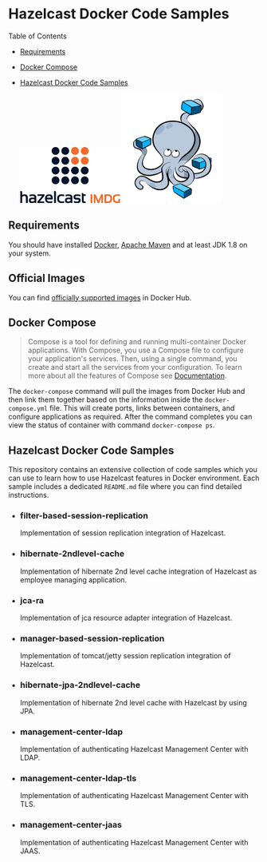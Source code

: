 <h1>Hazelcast Docker Code Samples</h1>

[Logo1]: Logo1.png "Image Logo1.png" 
[Logo2]: Logo2.png "Image Logo2.png" 

Table of Contents

- [Requirements](#requirements) 

- [Docker Compose](#docker-compose)

- [Hazelcast Docker Code Samples](#hazelcast-docker-code-samples)

    ![Hazelcast Logo][Logo1] ![Compose Logo][Logo2]


<h2>Requirements</h2>

You should have installed [Docker](https://www.docker.com/), [Apache Maven](https://maven.apache.org/) and at least JDK 1.8 on your system.

<h2>Official Images</h2>

You can find [officially supported images](https://hub.docker.com/u/hazelcast/) in Docker Hub.

<h2>Docker Compose</h2>

> Compose is a tool for defining and running multi-container Docker applications. With Compose, you use a Compose file to configure your application's services. Then, using a single command, you create and start all the services from your configuration. To learn more about all the features of Compose see [Documentation](https://docs.docker.com/compose/).

The `docker-compose` command will pull the images from Docker Hub and then link them together based on the information inside the `docker-compose.yml` file. This will create ports, links between containers, and configure applications as required. After the command completes you can view the status of container with command `docker-compose ps`.


<h2>Hazelcast Docker Code Samples</h2>

This repository contains an extensive collection of code samples which you can use to learn how to use Hazelcast features in Docker environment. Each sample includes a dedicated `README.md` file where you can find detailed instructions.

- <h3>filter-based-session-replication</h3>
	
    Implementation of session replication integration of Hazelcast.

- <h3>hibernate-2ndlevel-cache</h3>
	
    Implementation of hibernate 2nd level cache integration of Hazelcast as employee managing application.

- <h3>jca-ra</h3>
	
    Implementation of jca resource adapter integration of Hazelcast.

- <h3>manager-based-session-replication</h3>
    
    Implementation of tomcat/jetty session replication integration of Hazelcast.

- <h3>hibernate-jpa-2ndlevel-cache</h3>

    Implementation of hibernate 2nd level cache with Hazelcast by using JPA.
    
- <h3>management-center-ldap</h3>
    
    Implementation of authenticating Hazelcast Management Center with LDAP.
    
- <h3>management-center-ldap-tls</h3> 
    
    Implementation of authenticating Hazelcast Management Center with TLS.

- <h3>management-center-jaas</h3> 
    
    Implementation of authenticating Hazelcast Management Center with JAAS.